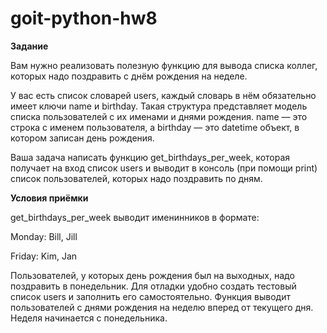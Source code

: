 # goit-python-hw8
**Задание**


Вам нужно реализовать полезную функцию для вывода списка коллег, которых надо поздравить с днём рождения на неделе.

У вас есть список словарей users, каждый словарь в нём обязательно имеет ключи name и birthday. Такая структура представляет модель списка пользователей с их именами и днями рождения. name — это строка с именем пользователя, а birthday — это datetime объект, в котором записан день рождения.

Ваша задача написать функцию get_birthdays_per_week, которая получает на вход список users и выводит в консоль (при помощи print) список пользователей, которых надо поздравить по дням.

**Условия приёмки**


get_birthdays_per_week выводит именинников в формате:

Monday: Bill, Jill

Friday: Kim, Jan

Пользователей, у которых день рождения был на выходных, надо поздравить в понедельник.
Для отладки удобно создать тестовый список users и заполнить его самостоятельно.
Функция выводит пользователей с днями рождения на неделю вперед от текущего дня.
Неделя начинается с понедельника.

